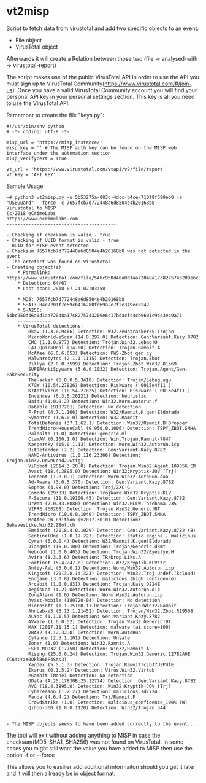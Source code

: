 # vt2misp
Script to fetch data from virustotal and add two specific objects to an event.
 - File object
 - VirusTotal object

Afterwards it will create a Relation between those two (file -> analysed-with -> virustotal-report)

The script makes use of the public VirusTotal API
In order to use the API you must sign up to VirusTotal Community(https://www.virustotal.com/#/join-us).
Once you have a valid VirusTotal Community account you will find your personal API key in your personal settings section.
This key is all you need to use the VirusTotal API.

Remember to create the file "keys.py":
```
#!/usr/bin/env python
# -*- coding: utf-8 -*-

misp_url = 'https://misp_instance/'
misp_key = '' # The MISP auth key can be found on the MISP web interface under the automation section
misp_verifycert = True

vt_url = 'https://www.virustotal.com/vtapi/v2/file/report'
vt_key = 'API KEY'
```

Sample Usage:
```
~# python3 vt2misp.py -u 5b53275a-003c-4dcc-b4ce-710f9f590eb0 -a "USBGuard" --force -c 7657fcb7d772448a6d8504e4b20168b8
Virustotal to MISP
(c)2018 eCrimeLabs
https://www.ecrimelabs.com
----------------------------------------

- Checking if checksum is valid - true
- Checking if UUID format is valid - true
- UUID for MISP event detected
- Checksum 7657fcb7d772448a6d8504e4b20168b8 was not detected in the event
- The artefact was found on Virustotal
- Creating object(s)
	* Permalink: https://www.virustotal.com/file/54bc950d46a0d1aa72048a17c8275743209e6c17bdacfc4cb9601c9ce3ec9a71/analysis/1532138638/
	* Detection: 64/67
	* Last scan: 2018-07-21 02:03:58

	* MD5: 7657fcb7d772448a6d8504e4b20168b8
	* SHA1: 84c7201f7e59cb416280fd69a2e7f2e349ec8242
	* SHA256: 54bc950d46a0d1aa72048a17c8275743209e6c17bdacfc4cb9601c9ce3ec9a71
	------------
	* VirusTotal detections: 
		Bkav (1.3.0.9466) Detection: W32.ZeustrackerZS.Trojan
		MicroWorld-eScan (14.0.297.0) Detection: Gen:Variant.Kazy.8782
		CMC (1.1.0.977) Detection: Trojan.Win32.Lebag!O
		CAT-QuickHeal (14.00) Detection: Trojan.Ramnit.A
		McAfee (6.0.6.653) Detection: PWS-Zbot.gen.cy
		Malwarebytes (2.1.1.1115) Detection: Trojan.Zbot
		Zillya (2.0.0.3599) Detection: Trojan.Zbot.Win32.81569
		SUPERAntiSpyware (5.6.0.1032) Detection: Trojan.Agent/Gen-FakeSecurity
		TheHacker (6.8.0.5.3418) Detection: Trojan/Lebag.agu
		K7GW (10.54.27826) Detection: Riskware ( 0015e4f11 )
		K7AntiVirus (10.54.27825) Detection: Riskware ( 0015e4f11 )
		Invincea (6.3.5.26121) Detection: heuristic
		Baidu (1.0.0.2) Detection: Win32.Worm.Autorun.f
		Babable (9107201) Detection: No detection
		F-Prot (4.7.1.166) Detection: W32/Ramnit.K.gen!Eldorado
		Symantec (1.6.0.0) Detection: W32.Ramnit
		TotalDefense (37.1.62.1) Detection: Win32/Ramnit.B!Dropper
		TrendMicro-HouseCall (9.950.0.1006) Detection: TSPY_ZBOT.SMHA
		Paloalto (1.0) Detection: generic.ml
		ClamAV (0.100.1.0) Detection: Win.Trojan.Ramnit-7847
		Kaspersky (15.0.1.13) Detection: Worm.Win32.Autorun.icp
		BitDefender (7.2) Detection: Gen:Variant.Kazy.8782
		NANO-Antivirus (1.0.116.23366) Detection: Trojan.Win32.DownLoad2.wtigj
		ViRobot (2014.3.20.0) Detection: Trojan.Win32.Agent.109056.CR
		Avast (18.4.3895.0) Detection: Win32:Kryptik-JOV [Trj]
		Tencent (1.0.0.1) Detection: Worm.Win32.AutoRun.aaa
		Ad-Aware (3.0.5.370) Detection: Gen:Variant.Kazy.8782
		Sophos (4.98.0) Detection: Troj/ZXC-G
		Comodo (29383) Detection: TrojWare.Win32.Kryptik.KLV
		F-Secure (11.0.19100.45) Detection: Gen:Variant.Kazy.8782
		DrWeb (7.0.33.6080) Detection: Win32.HLLW.Tazebama.235
		VIPRE (68268) Detection: Trojan.Win32.Generic!BT
		TrendMicro (10.0.0.1040) Detection: TSPY_ZBOT.SMHA
		McAfee-GW-Edition (v2017.3010) Detection: BehavesLike.Win32.ZBot.ch
		Emsisoft (2018.4.0.1029) Detection: Gen:Variant.Kazy.8782 (B)
		SentinelOne (1.0.17.227) Detection: static engine - malicious
		Cyren (6.0.0.4) Detection: W32/Ramnit.K.gen!Eldorado
		Jiangmin (16.0.100) Detection: Trojan/Generic.dkmt
		Webroot (1.0.0.403) Detection: Trojan:Win32/Eyestye.H
		Avira (8.3.3.6) Detection: TR/Drop.Liks.A
		Fortinet (5.4.247.0) Detection: W32/Kryptik.KLV!tr
		Antiy-AVL (3.0.0.1) Detection: Worm/Win32.Autorun.icp
		Kingsoft (2013.8.14.323) Detection: Win32.Troj.Undef.(kcloud)
		Endgame (3.0.0) Detection: malicious (high confidence)
		Arcabit (1.0.0.831) Detection: Trojan.Kazy.D224E
		AegisLab (4.2) Detection: Worm.Win32.Autorun.o!c
		ZoneAlarm (1.0) Detection: Worm.Win32.Autorun.icp
		Avast-Mobile (180720-04) Detection: No detection
		Microsoft (1.1.15100.1) Detection: Trojan:Win32/Ramnit
		AhnLab-V3 (3.13.1.21452) Detection: Trojan/Win32.Zbot.R19508
		ALYac (1.1.1.5) Detection: Gen:Variant.Kazy.8782
		AVware (1.6.0.52) Detection: Trojan.Win32.Generic!BT
		MAX (2017.11.15.1) Detection: malware (ai score=100)
		VBA32 (3.12.32.0) Detection: Worm.AutoRun
		Cylance (2.3.1.101) Detection: Unsafe
		Zoner (1.0) Detection: Win32.Ramnit.A
		ESET-NOD32 (17750) Detection: Win32/Ramnit.A
		Rising (25.0.0.24) Detection: Trojan.Win32.Generic.127B2A0E (C64:YzY0OklB66P4SAs3)
		Yandex (5.5.1.3) Detection: Trojan.Ramnit!cLbJ7UZPdfE
		Ikarus (0.1.5.2) Detection: Virus.Win32.Virtob
		eGambit (None) Detection: No detection
		GData (A:25.17830B:25.12774) Detection: Gen:Variant.Kazy.8782
		AVG (18.4.3895.0) Detection: Win32:Kryptik-JOV [Trj]
		Cybereason (1.2.27) Detection: malicious.7d7724
		Panda (4.6.4.2) Detection: Trj/Ramnit.F
		CrowdStrike (1.0) Detection: malicious_confidence_100% (W)
		Qihoo-360 (1.0.0.1120) Detection: Win32/Trojan.544
		
	------------
- The MISP objects seems to have been added correctly to the event.... 
```

The tool will exit without adding anything to MISP in case the checksum(MD5, SHA1, SHA256) was not found on VirusTotal. 
In some cases you might still want the value you have added to MISP then use the option -f or --force 

This allows you to easilier add additional informaiton should you get it later and it will then allready be in object format.
